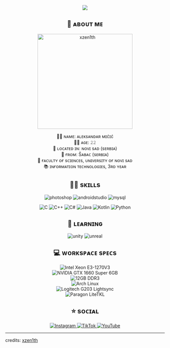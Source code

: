 <p align = center ><img src="https://i.imgur.com/frxLfVj.jpg"> </p>
<h2 align = center>👋 ᴀʙᴏᴜᴛ ᴍᴇ</h2>
<p align=center>
<img width="300" alt="xzen1th" src="https://i.imgur.com/eNuX7qz.png">
</p>
<p align = center>
🐱‍👤 ɴᴀᴍᴇ: ᴀʟᴇᴋsᴀɴᴅᴀʀ ᴍɪćɪć<br>
🐱‍💻 ᴀɢᴇ: 𝟸𝟸<br>
🌆 ʟᴏᴄᴀᴛᴇᴅ ɪɴ: ɴᴏᴠɪ sᴀᴅ (sᴇʀʙɪᴀ)<br>
📍 ғʀᴏᴍ: Šᴀʙᴀᴄ (sᴇʀʙɪᴀ)<br>
🏫 ғᴀᴄᴜʟᴛʏ ᴏғ sᴄɪᴇɴᴄᴇs, ᴜɴɪᴠᴇʀsɪᴛʏ ᴏғ ɴᴏᴠɪ sᴀᴅ<br>
📚 ɪɴғᴏʀᴍᴀᴛɪᴏɴ ᴛᴇᴄʜɴᴏʟᴏɢɪᴇs, 3ʀᴅ ʏᴇᴀʀ
</p>

<h2 align = center>👨‍💻 sᴋɪʟʟs</h2>
<p align=center>
<img src="https://img.shields.io/static/v1?style=for-the-badge&message=PhotoShop&color=737BE1&logo=adobephotoshop&logoColor=FFFFFF&label=" alt="photoshop"/>
<img src="https://img.shields.io/badge/Android%20Studio-3DDC84.svg?style=for-the-badge&logo=android-studio&logoColor=white" alt="androidstudio"/>
<img src="https://img.shields.io/badge/MySQL-00000F?style=for-the-badge&logo=mysql&logoColor=white" alt="mysql">
</p>
<p align=center>
<img src="https://img.shields.io/badge/C-00599C?style=for-the-badge&logo=c&logoColor=white" alt="C">
<img src="https://img.shields.io/badge/C%2B%2B-00599C?style=for-the-badge&logo=c%2B%2B&logoColor=white" alt="C++">
<img src="https://img.shields.io/badge/C%23-239120?style=for-the-badge&logo=c-sharp&logoColor=white" alt="C#">
<img src="https://img.shields.io/badge/Java-ED8B00?style=for-the-badge&logo=openjdk&logoColor=white" alt="Java">
<img src="https://img.shields.io/badge/Kotlin-7F52FF?style=for-the-badge&logo=Kotlin&logoColor=white" alt="Kotlin">
<img src="https://img.shields.io/badge/Python-14354C?style=for-the-badge&logo=python&logoColor=white" alt="Python">
</p>

<h2 align=center>🚀 ʟᴇᴀʀɴɪɴɢ</h2>
<p align=center>
<img src="https://img.shields.io/badge/Unity-100000?style=for-the-badge&logo=unity&logoColor=white" alt="unity">
<img src="https://img.shields.io/badge/unrealengine-%23313131.svg?style=for-the-badge&logo=unrealengine&logoColor=white" alt="unreal">
</p>

<h2 align=center>💻 ᴡᴏʀᴋsᴘᴀᴄᴇ sᴘᴇᴄs</h2>
<p align=center><img src="https://img.shields.io/badge/Intel-Xeon_E3_1270_v3-0071C5?style=for-the-badge&logo=intel" alt="Intel Xeon E3-1270V3" /> <br>
<img src="https://img.shields.io/badge/NVIDIA-GeForce_GTX1660_Super-green?style=for-the-badge&logo=nvidia" alt="NVIDIA GTX 1660 Super 6GB" /> <br>
<img src="https://img.shields.io/badge/RAM-12GB_DDR3_1600MHz-purple?style=for-the-badge&logo=ghost" alt="12GB DDR3" /><br>
<img src="https://img.shields.io/badge/OS-Arch_Linux-black?style=for-the-badge&logo=arch-linux" alt="Arch Linux"/><br>
<img src="https://img.shields.io/badge/Mouse-G203_lightsync-teal?style=for-the-badge&logo=logitech" alt="Logitech G203 Lightsync"><br>
<img src="https://img.shields.io/badge/Keyboard-Paragon_LiteTKL-red?style=for-the-badge&logo=ghost" alt="Paragon LiteTKL">
</p>

<h2 align=center>⭐ sᴏᴄɪᴀʟ </h2>
<p align=center>
<a href="https://instagram.com/xz1.xyz" target="_blank">
<img src="https://img.shields.io/badge/Instagram-E4405F?style=for-the-badge&logo=instagram" alt="Instagram">
</a>
<a href="https://www.tiktok.com/@xz1.xyz" target="_blank">
<img src="https://img.shields.io/badge/TikTok-black?style=for-the-badge&logo=tiktok" alt="TikTok">
</a>
<a href="https://www.youtube.com/@xz1_xyz" target="_blank">
<img src="https://img.shields.io/badge/Youtube-a31414?style=for-the-badge&logo=youtube" alt="YouTube">
</a>
</p>

------
credits: [xzen1th](https://github.com/xzen1th)
